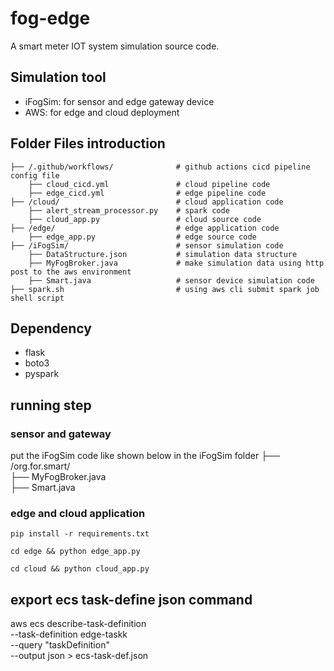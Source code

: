 <!--
 * @Author: Bryan x23399937@student.ncirl.ie
 * @Date: 2025-07-21 21:37:35
 * @LastEditors: Bryan x23399937@student.ncirl.ie
 * @LastEditTime: 2025-08-01 10:22:42
 * @FilePath: /FEC-CA/README.md
 * @Description: 
 * 
 * Copyright (c) 2025 by Bryan Jiang, All Rights Reserved. 
-->
# fog-edge
A smart meter IOT system simulation source code. 

## Simulation tool
- iFogSim: for sensor and edge gateway device
- AWS: for edge and cloud deployment

## Folder Files introduction
```
├── /.github/workflows/              # github actions cicd pipeline config file
    ├── cloud_cicd.yml               # cloud pipeline code
    ├── edge_cicd.yml                # edge pipeline code
├── /cloud/                          # cloud application code
    ├── alert_stream_processor.py    # spark code
    ├── cloud_app.py                 # cloud source code
├── /edge/                           # edge application code
    ├── edge_app.py                  # edge source code
├── /iFogSim/                        # sensor simulation code
    ├── DataStructure.json           # simulation data structure
    ├── MyFogBroker.java             # make simulation data using http post to the aws environment
    ├── Smart.java                   # sensor device simulation code
├── spark.sh                         # using aws cli submit spark job shell script
```

## Dependency
- flask
- boto3
- pyspark

## running step
### sensor and gateway
put the iFogSim code like shown below in the iFogSim folder
├── /org.for.smart/      
    ├── MyFogBroker.java  
    ├── Smart.java  

### edge and cloud application
```
pip install -r requirements.txt
```

```
cd edge && python edge_app.py
```

```
cd cloud && python cloud_app.py
```


## export ecs task-define json command
aws ecs describe-task-definition \
  --task-definition edge-taskk \
  --query "taskDefinition" \
  --output json > ecs-task-def.json
